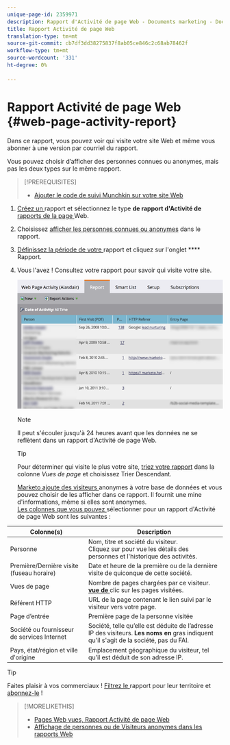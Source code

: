 ```yaml
---
unique-page-id: 2359971
description: Rapport d'Activité de page Web - Documents marketing - Documentation du produit
title: Rapport Activité de page Web
translation-type: tm+mt
source-git-commit: cb7df3dd38275837f8ab05ce846c2c68ab78462f
workflow-type: tm+mt
source-wordcount: '331'
ht-degree: 0%

---
```



# Rapport Activité de page Web {#web-page-activity-report}

Dans ce rapport, vous pouvez voir qui visite votre site Web et même vous abonner à une version par courriel du rapport.

Vous pouvez choisir d’afficher des personnes connues ou anonymes, mais pas les deux types sur le même rapport.

>[!PREREQUISITES]
>
>* [Ajouter le code de suivi Munchkin sur votre site Web](/help/marketo/product-docs/administration/additional-integrations/add-munchkin-tracking-code-to-your-website.md)


1. [Créez un ](/help/marketo/product-docs/reporting/basic-reporting/creating-reports/create-a-report-in-a-program.md)rapport et sélectionnez le type **de rapport d&#39;Activité de** [rapports de la page ](report-type-overview.md)Web.

1. Choisissez [afficher les personnes connues ou anonymes](/help/marketo/product-docs/reporting/basic-reporting/report-activity/display-people-or-anonymous-visitors-in-web-reports.md) dans le rapport.

1. [Définissez la période de votre ](/help/marketo/product-docs/reporting/basic-reporting/editing-reports/change-a-report-time-frame.md) rapport et cliquez sur l&#39;onglet  **** Rapport.

1. Vous l&#39;avez ! Consultez votre rapport pour savoir qui visite votre site.

   ![](assets/image2017-3-29-9-3a21-3a36.png)

   >[!NOTE]
   >
   >Il peut s&#39;écouler jusqu&#39;à 24 heures avant que les données ne se reflètent dans un rapport d&#39;Activité de page Web.

   >[!TIP]
   >
   >Pour déterminer qui visite le plus votre site, [triez votre rapport](/help/marketo/product-docs/reporting/basic-reporting/editing-reports/sort-report-on-columns.md) dans la colonne _Vues de page_ et choisissez Trier Descendant.

   [Marketo ajoute des visiteurs ](/help/marketo/product-docs/reporting/basic-reporting/report-activity/tracking-anonymous-activity-and-people.md) anonymes à votre base de données et vous pouvez choisir de les afficher dans ce rapport. Il fournit une mine d&#39;informations, même si elles sont anonymes.\
   [Les colonnes que vous pouvez ](/help/marketo/product-docs/reporting/basic-reporting/editing-reports/select-report-columns.md) sélectionner pour un rapport d&#39;Activité de page Web sont les suivantes :

<table> 
 <thead> 
  <tr> 
   <th>Colonne(s)</th> 
   <th>Description</th> 
  </tr> 
 </thead> 
 <tbody> 
  <tr> 
   <td>Personne</td> 
   <td>Nom, titre et société du visiteur.<br><strong></strong> Cliquez sur pour vue les détails des personnes et l'historique des activités.</td> 
  </tr> 
  <tr> 
   <td>Première/Dernière visite (fuseau horaire)</td> 
   <td>Date et heure de la première ou de la dernière visite de quiconque de cette société.</td> 
  </tr> 
  <tr> 
   <td>Vues de page</td> 
   <td>Nombre de pages chargées par ce visiteur.<br><strong><a href="web-page-activity-report/web-pages-viewed-web-page-activity-report.md">vue de </a></strong> clic sur les pages visitées.</td> 
  </tr> 
  <tr> 
   <td>Référent HTTP</td> 
   <td>URL de la page contenant le lien suivi par le visiteur vers votre page.</td> 
  </tr> 
  <tr> 
   <td>Page d’entrée</td> 
   <td>Première page de la personne visitée </td> 
  </tr> 
  <tr> 
   <td>Société ou fournisseur de services Internet</td> 
   <td>Société, telle qu’elle est déduite de l’adresse IP des visiteurs. <strong>Les noms en </strong> gras indiquent qu'il s'agit de la société, pas du FAI. </td> 
  </tr> 
  <tr> 
   <td>Pays, état/région et ville d'origine</td> 
   <td>Emplacement géographique du visiteur, tel qu’il est déduit de son adresse IP.</td> 
  </tr> 
 </tbody> 
</table>

>[!TIP]
>
>Faites plaisir à vos commerciaux ! [Filtrez le ](/help/marketo/product-docs/reporting/basic-reporting/editing-reports/filter-people-in-a-report-with-a-smart-list.md)rapport pour leur territoire et  [abonnez-le](/help/marketo/product-docs/reporting/basic-reporting/report-subscriptions/subscribe-to-a-basic-report.md) !

>[!MORELIKETHIS]
>
>* [Pages Web vues, Rapport Activité de page Web](/help/marketo/product-docs/reporting/basic-reporting/report-types/web-page-activity-report/web-pages-viewed-web-page-activity-report.md)
>* [Affichage de personnes ou de Visiteurs anonymes dans les rapports Web](/help/marketo/product-docs/reporting/basic-reporting/report-activity/display-people-or-anonymous-visitors-in-web-reports.md)

